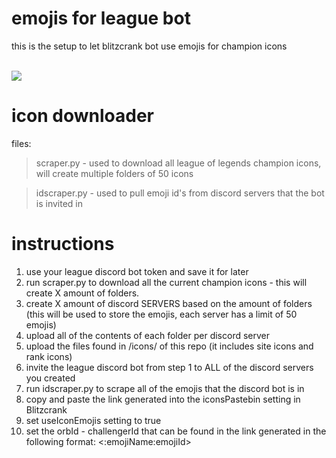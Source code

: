 # emojis for league bot

this is the setup to let blitzcrank bot use emojis for champion icons

<br>![](https://i.imgur.com/NEWuB4f.png)

# icon downloader

files: 

> scraper.py - used to download all league of legends champion icons, will create multiple folders of 50 icons

> idscraper.py - used to pull emoji id's from discord servers that the bot is invited in

# instructions

1) use your league discord bot token and save it for later
2) run scraper.py to download all the current champion icons - this will create X amount of folders.
3) create X amount of discord SERVERS based on the amount of folders (this will be used to store the emojis, each server has a limit of 50 emojis)
4) upload all of the contents of each folder per discord server
5) upload the files found in /icons/ of this repo (it includes site icons and rank icons)
6) invite the league discord bot from step 1 to ALL of the discord servers you created
7) run idscraper.py to scrape all of the emojis that the discord bot is in 
8) copy and paste the link generated into the iconsPastebin setting in Blitzcrank
9) set useIconEmojis setting to true
10) set the orbId - challengerId that can be found in the link generated in the following format: <:emojiName:emojiId>
